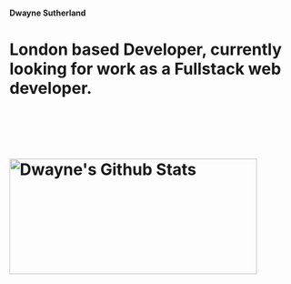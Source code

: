 <h4>Dwayne Sutherland<h4/>

<h1>London based Developer, currently looking for work as a Fullstack web developer.<h1/>

<br/>
<br/>

<img align="center" width="435px" height="203px" alt="Dwayne's Github Stats" src="https://github-readme-stats.vercel.app/api/top-langs/?username=Delta-a-Sierra&layout=compact&show_icons=true&count_private=true&theme=tokyonight" />

